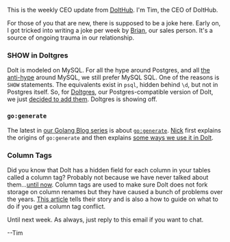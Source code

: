 This is the weekly CEO update from [DoltHub](https://www.dolthub.com/). I'm Tim, the CEO of DoltHub. 

For those of you that are new, there is supposed to be a joke here. Early on, I got tricked into writing a joke per week by [Brian](https://www.dolthub.com/team#brianf), our sales person. It's a source of ongoing trauma in our relationship.

### SHOW in Doltgres

Dolt is modeled on MySQL. For all the hype around Postgres, and all [the anti-hype](https://www.dolthub.com/blog/2024-10-14-is-mysql-dying/) around MySQL, we still prefer MySQL SQL. One of the reasons is `SHOW` statements. The equivalents exist in `psql`, hidden behind `\d`, but not in Postgres itself. So, for [Doltgres](https://github.com/dolthub/doltgresql), our Postgres-compatible version of Dolt, we just [decided to add them](https://www.dolthub.com/blog/2025-05-13-show-statements-doltgres/). Doltgres is showing off.

### `go:generate`

The latest in [our Golang Blog series](https://www.dolthub.com/blog/?q=golang) is about [`go:generate`](https://www.dolthub.com/blog/2025-05-09-go-generate/). [Nick](https://www.dolthub.com/team#nick) first explains the origins of `go:generate` and then explains [some ways we use it in Dolt](https://www.dolthub.com/blog/2025-05-09-go-generate/#go-generate-in-the-wild).

### Column Tags

Did you know that Dolt has a hidden field for each column in your tables called a column tag? Probably not because we have never talked about them...[until now](https://www.dolthub.com/blog/2025-05-15-column-tags/). Column tags are used to make sure Dolt does not fork storage on column renames but they have caused a bunch of problems over the years. [This article](https://www.dolthub.com/blog/2025-05-15-column-tags/) tells their story and is also a how to guide on what to do if you get a column tag conflict.

Until next week. As always, just reply to this email if you want to chat.

--Tim